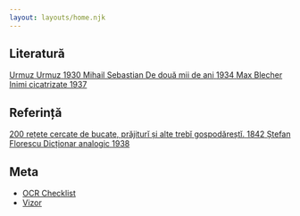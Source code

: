 ```yaml
---
layout: layouts/home.njk
---
```


## Literatură

<div class='book-covers'>
	<a class='book-cover' href='./urmuz/urmuz' style='--bg-color: #6764ab; --fg-color: white'>	
		<span class='book-author'>Urmuz</span>
		<span class='book-title'>Urmuz</span>
		<span class='book-year'>1930</span>
	</a>
	<a class='book-cover' href='./mihail-sebastian/de-doua-mii-de-ani' style='--bg-color: #23b2a9; --fg-color: black'>	
		<span class='book-author'>Mihail Sebastian</span>
		<span class='book-title'>De două mii de ani</span>
		<span class='book-year'>1934</span>
	</a>
	<a class='book-cover' href='./max-blecher/inimi-cicatrizate' style='--bg-color: #e52220; --fg-color: white'>	
		<span class='book-author'>Max Blecher</span>
		<span class='book-title'>Inimi cicatrizate</span>
		<span class='book-year'>1937</span>
	</a>
</div>

## Referință

<div class='book-covers'>
	<a class='book-cover' href='./200-retete-cercate' style='--bg-color: #6fc7d9; --fg-color: black'>	
		<span class='book-title'>200 rețete cercate de bucate, prăjiturĭ și alte trebĭ gospodăreștĭ.</span>
		<span class='book-year'>1842</span>
	</a>
	<a class='book-cover' href='./stefan-florescu/dictionar-analogic' style='--bg-color: #ffd700; --fg-color: black'>	
		<span class='book-author'>Ștefan Florescu</span>
		<span class='book-title'>Dicționar analogic</span>
		<span class='book-year'>1938</span>
	</a>
	
</div>

## Meta

* [OCR Checklist](../meta/ocr-checklist)
* [Vizor](../tools/vizor)